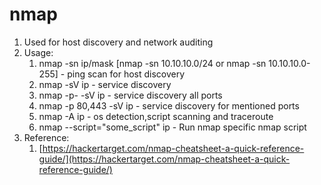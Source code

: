# nmap

1. Used for host discovery and network auditing
2. Usage:
   1. nmap -sn ip/mask \[nmap -sn 10.10.10.0/24 or nmap -sn 10.10.10.0-255] - ping scan for host discovery
   2. nmap -sV ip - service discovery
   3. nmap -p- -sV ip - service discovery all ports
   4. nmap -p 80,443 -sV ip - service discovery for mentioned ports
   5. nmap -A ip - os detection,script scanning and traceroute
   6. nmap --script="some\_script" ip - Run nmap specific nmap script
3. Reference:
   1. [https://hackertarget.com/nmap-cheatsheet-a-quick-reference-guide/](https://hackertarget.com/nmap-cheatsheet-a-quick-reference-guide/)
